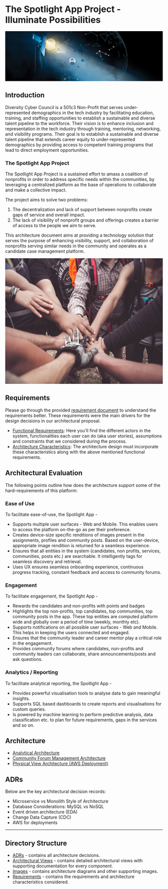 # The Spotlight App Project - Illuminate Possibilities

<img src="images/spotlight.jpeg"></img>

## Introduction
Diversity Cyber Council is a 501c3 Non-Profit that serves under-represented demographics in the tech industry by facilitating education, training, and staffing opportunities to establish a sustainable and diverse talent pipeline to the workforce. Their vision is to enhance inclusion and representation in the tech industry through training, mentoring, networking, and visibility programs. Their goal is to establish a sustainable and diverse talent pipeline that extends career equity to under-represented demographics by providing access to competent training programs that lead to direct employment opportunities. 

### The Spotlight App Project
The Spotlight App Project is a sustained effort to amass a coalition of nonprofits in order to address specific needs within the communities, by leveraging a centralized platform as the base of operations to collaborate and make a collective impact. 

The project aims to solve two problems: 
1. The decentralization and lack of support between nonprofits create gaps of service and overall impact. 												
2. The lack of visibility of nonprofit groups and offerings creates a barrier of access to the people we aim to serve. 

This architecture document aims at providing a technology solution that serves the purpose of enhancing visibility, support, and collaboration of nonprofits serving similar needs in the community and operates as a candidate case management platform.

<img src="images/spotlight-community.jpg" height="400"></img>

## Requirements
Please go through the provided [requirement document](https://docs.google.com/document/d/1XjEpcGJ87xYg1eWN9eE0_tH7te5HcVAgPvoONLHY4qQ/edit) to understand the requirements better. These requirements were the main drivers for the design decisions in our architectural proposal.
- [Functional Requirements](./requirements/functional-requirements.md): Here you'll find the different actors in the system, functionalities each user can do (aka user stories), assumptions and constraints that we considered during the process.
- [Architecture Characteristics](./requirements/architecture-characteristics.md): The architecture design must incorporate these characteristics along with the above mentioned functional requirements.

## Architectural Evaluation
The following points outline how does the architecture support some of the hard-requirements of this platform:
### Ease of Use
To facilitate ease-of-use, the Spotlight App -
- Supports multiple user surfaces - Web and Mobile. This enables users to access the platform on-the-go as per their preference.
- Creates device-size specific renditions of images present in the assignments, profiles and community posts. Based on the user-device, appropriate image rendition is returned for a seamless experience.
- Ensures that all entities in the system (candidates, non profits, services, communities, posts etc.) are searchable. It intelligently tags for seamless discovery and retrieval.
- Uses UX ensures seamless onboarding experience, continuous progress tracking, constant feedback and access to community forums.

### Engagement
To facilitate engagement, the Spotlight App -
- Rewards the candidates and non-profits with points and badges
- Highlights the top non-profits, top candidates, top communities, top community posts in the app. These top entities are computed platform wide and globally over a period of time (weekly, monthly etc).
- Supports notifications on all possible user surfaces - Web and Mobile. This helps in keeping the users connected and engaged.
- Ensures that the community leader and career mentor play a critical role in the engagement.
- Provides community forums where candidates, non-profits and community leaders can collaborate, share announcements/posts and ask questions.

### Analytics / Reporting
To facilitate analytical reporting, the Spotlight App -
- Provides powerful visualisation tools to analyse data to gain meaningful insights.
- Supports SQL based dashboards to create reports and visualisations for custom queries.
- Is powered by machine learning to perform predictive analysis, data classification etc. to plan for future requirements, gaps in the services and so on.

## Architecture
- [Analytical Architecture](./architectural-views/analytical-architecture.md)
- [Community Forum Management Architecture](./architectural-views/community-forum-management.md)
- [Physical View Architecture (AWS Deployment)](./architectural-views/physical-view-aws-deployment.md)

## ADRs
Below are the key architectural decision records:
- Microservice vs Monolith Style of Architecture
- Database Considerations: MySQL vs NoSQL
- Event driven architecture (EDA)
- Change Data Capture (CDC)
- AWS for deployments
---

## Directory Structure
- [ADRs](./adrs/) - contains all architecture decisions.
- [Architectural Views](./architectural-views/) - contains detailed architectural views with supporting documentation for every component.
- [Images](./images) - contains architecture diagrams and other supporting images. 
- [Requirements](./requirements/) - contains the requirements and architecture characteristics considered.
